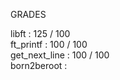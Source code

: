 GRADES

libft : 125 / 100 <br />
ft_printf : 100 / 100 <br />
get_next_line : 100 / 100 <br />
born2beroot : 
